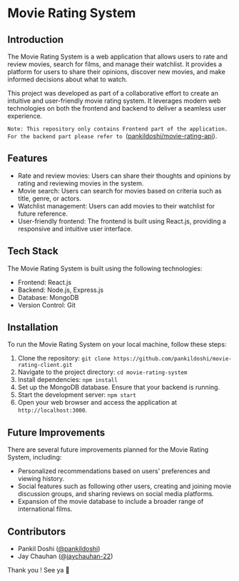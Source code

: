 # Movie Rating System

## Introduction
The Movie Rating System is a web application that allows users to rate and review movies, search for films, and manage their watchlist. It provides a platform for users to share their opinions, discover new movies, and make informed decisions about what to watch.

This project was developed as part of a collaborative effort to create an intuitive and user-friendly movie rating system. It leverages modern web technologies on both the frontend and backend to deliver a seamless user experience.

`Note: This repository only contains Frontend part of the application. For the backend part please refer to `([pankildoshi/movie-rating-api](https://github.com/pankildoshi/movie-rating-API)).

## Features
- Rate and review movies: Users can share their thoughts and opinions by rating and reviewing movies in the system.
- Movie search: Users can search for movies based on criteria such as title, genre, or actors.
- Watchlist management: Users can add movies to their watchlist for future reference.
- User-friendly frontend: The frontend is built using React.js, providing a responsive and intuitive user interface.

## Tech Stack
The Movie Rating System is built using the following technologies:

- Frontend: React.js
- Backend: Node.js, Express.js
- Database: MongoDB
- Version Control: Git

## Installation
To run the Movie Rating System on your local machine, follow these steps:

1. Clone the repository: `git clone https://github.com/pankildoshi/movie-rating-client.git`
2. Navigate to the project directory: `cd movie-rating-system`
3. Install dependencies: `npm install`
4. Set up the MongoDB database. Ensure that your backend is running.
5. Start the development server: `npm start`
6. Open your web browser and access the application at `http://localhost:3000`.

## Future Improvements
There are several future improvements planned for the Movie Rating System, including:

- Personalized recommendations based on users' preferences and viewing history.
- Social features such as following other users, creating and joining movie discussion groups, and sharing reviews on social media platforms.
- Expansion of the movie database to include a broader range of international films.

## Contributors
- Pankil Doshi ([@pankildoshi](https://github.com/pankildoshi))
- Jay Chauhan ([@jaychauhan-22](https://github.com/jaychauhan-22))

Thank you ! See ya 👋